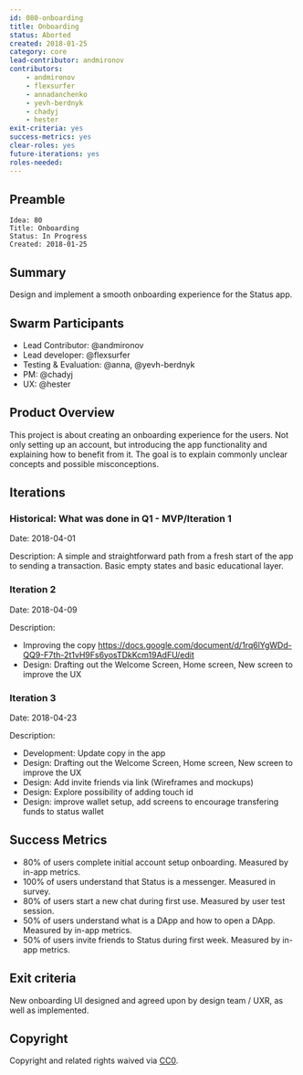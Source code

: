 ```yaml
---
id: 080-onboarding
title: Onboarding
status: Aborted
created: 2018-01-25
category: core
lead-contributor: andmironov
contributors:
    - andmironov
    - flexsurfer
    - annadanchenko
    - yevh-berdnyk
    - chadyj
    - hester
exit-criteria: yes
success-metrics: yes
clear-roles: yes
future-iterations: yes
roles-needed:
---
```



## Preamble

    Idea: 80
    Title: Onboarding
    Status: In Progress
    Created: 2018-01-25

## Summary
Design and implement a smooth onboarding experience for the Status app. 

## Swarm Participants
- Lead Contributor: @andmironov
- Lead developer: @flexsurfer
- Testing & Evaluation: @anna, @yevh-berdnyk
- PM: @chadyj
- UX: @hester

## Product Overview
This project is about creating an onboarding experience for the users. Not only setting up an account, but introducing the app functionality and explaining how to benefit from it. The goal is to explain commonly unclear concepts and possible misconceptions.

## Iterations

### Historical: What was done in Q1 - MVP/Iteration 1

Date: 2018-04-01

Description: A simple and straightforward path from a fresh start of the app to sending a transaction. Basic empty states and basic educational layer.

### Iteration 2

Date: 2018-04-09

Description: 
- Improving the copy https://docs.google.com/document/d/1rq6lYgWDd-QQ9-F7th-2t1vH9Fs6yosTDkKcm19AdFU/edit
- Design: Drafting out the Welcome Screen, Home screen, New screen to improve the UX

### Iteration 3

Date: 2018-04-23

Description: 
- Development: Update copy in the app
- Design: Drafting out the Welcome Screen, Home screen, New screen to improve the UX
- Design: Add invite friends via link (Wireframes and mockups)
- Design: Explore possibility of adding touch id
- Design: improve wallet setup, add screens to encourage transfering funds to status wallet

## Success Metrics
- 80% of users complete initial account setup onboarding. Measured by in-app metrics.
- 100% of users understand that Status is a messenger. Measured in survey.
- 80% of users start a new chat during first use. Measured by user test session.
- 50% of users understand what is a DApp and how to open a DApp. Measured by in-app metrics.
- 50% of users invite friends to Status during first week. Measured by in-app metrics.

## Exit criteria
New onboarding UI designed and agreed upon by design team / UXR, as well as implemented.

## Copyright
Copyright and related rights waived via [CC0](https://creativecommons.org/publicdomain/zero/1.0/).
